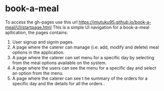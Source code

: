 # book-a-meal

To access the gh-pages use this url https://jmutuku95.github.io/book-a-meal/UI/startpage.html 
This is a simple UI navigation for a book-a-meal apllication, the pages contains:
1. User signup and signin pages.
2. A page where the caterer can manage (i.e: add, modify and delete) meal options in the application.
3. A page where the caterer can set menu for a specific day by selecting from the meal options available on the system.
4. A page where the users can see the menu for a specific day and select an option from the menu.
5.  A page where the caterer can see t he summary of the orders for a specific day and the details for all the orders .
